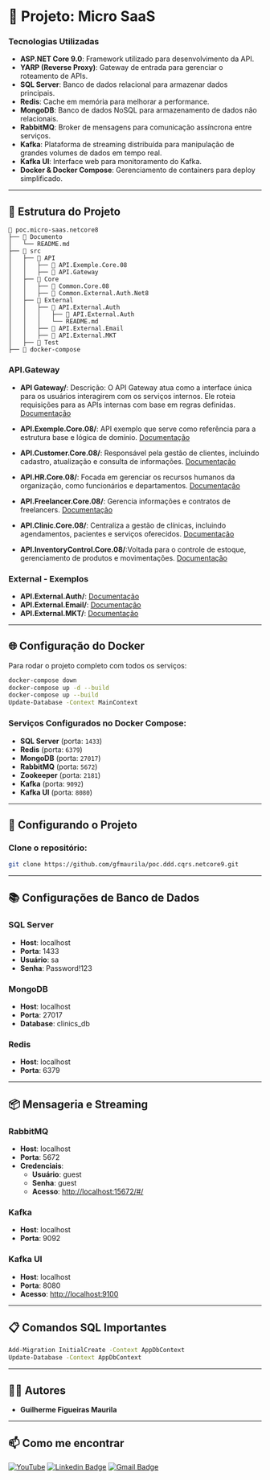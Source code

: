 # 📘 Projeto: Micro SaaS

### **Tecnologias Utilizadas**

- **ASP.NET Core 9.0**: Framework utilizado para desenvolvimento da API.
- **YARP (Reverse Proxy)**: Gateway de entrada para gerenciar o roteamento de APIs.
- **SQL Server**: Banco de dados relacional para armazenar dados principais.
- **Redis**: Cache em memória para melhorar a performance.
- **MongoDB**: Banco de dados NoSQL para armazenamento de dados não relacionais.
- **RabbitMQ**: Broker de mensagens para comunicação assíncrona entre serviços.
- **Kafka**: Plataforma de streaming distribuída para manipulação de grandes volumes de dados em tempo real.
- **Kafka UI**: Interface web para monitoramento do Kafka.
- **Docker & Docker Compose**: Gerenciamento de containers para deploy simplificado.

---

## 📁 **Estrutura do Projeto**

```
📂 poc.micro-saas.netcore8
├── 📂 Documento
│   └── README.md
├── 📂 src
│   ├── 📂 API
│   │   ├── 📂 API.Exemple.Core.08
│   │   ├── 📂 API.Gateway
│   ├── 📂 Core
│   │   ├── 📂 Common.Core.08
│   │   ├── 📂 Common.External.Auth.Net8
│   ├── 📂 External
│   │   ├── 📂 API.External.Auth
│   │   │   ├── 📂 API.External.Auth
│   │   │   └── README.md
│   │   ├── 📂 API.External.Email
│   │   ├── 📂 API.External.MKT
│   ├── 📂 Test
├── 📄 docker-compose
```

### **API.Gateway**

- **API Gateway/**: Descrição: O API Gateway atua como a interface única para os usuários interagirem com os serviços internos. Ele roteia requisições para as APIs internas com base em regras definidas. [Documentação](https://github.com/gfmaurila/poc.ddd.cqrs.laboratorio.2025/tree/main/src/API/API.Gateway)

- **API.Exemple.Core.08/**: API exemplo que serve como referência para a estrutura base e lógica de domínio. [Documentação](https://github.com/gfmaurila/poc.ddd.cqrs.laboratorio.2025/tree/main/src/API/API.Exemple.Core.08)

- **API.Customer.Core.08/**: Responsável pela gestão de clientes, incluindo cadastro, atualização e consulta de informações. [Documentação](https://github.com/gfmaurila/poc.ddd.cqrs.laboratorio.2025/tree/main/src/API/API.Customer.Core.08)

- **API.HR.Core.08/**: Focada em gerenciar os recursos humanos da organização, como funcionários e departamentos. [Documentação](https://github.com/gfmaurila/poc.ddd.cqrs.laboratorio.2025/tree/main/src/API/API.HR.Core.08)

- **API.Freelancer.Core.08/**: Gerencia informações e contratos de freelancers. [Documentação](https://github.com/gfmaurila/poc.ddd.cqrs.laboratorio.2025/tree/main/src/API/API.Freelancer.Core.08)

- **API.Clinic.Core.08/**: Centraliza a gestão de clínicas, incluindo agendamentos, pacientes e serviços oferecidos. [Documentação](https://github.com/gfmaurila/poc.ddd.cqrs.laboratorio.2025/tree/main/src/API/API.Clinic.Core.08)

- **API.InventoryControl.Core.08/**:Voltada para o controle de estoque, gerenciamento de produtos e movimentações.  [Documentação](https://github.com/gfmaurila/poc.ddd.cqrs.laboratorio.2025/tree/main/src/API/API.InventoryControl.Core.08)


### **External - Exemplos**

- **API.External.Auth/**:  [Documentação](https://github.com/gfmaurila/poc.ddd.cqrs.laboratorio.2025/tree/main/src/External/API.External.Auth)
- **API.External.Email/**:  [Documentação](https://github.com/gfmaurila/poc.ddd.cqrs.laboratorio.2025/tree/main/src/External/API.External.Email)
- **API.External.MKT/**:  [Documentação](https://github.com/gfmaurila/poc.ddd.cqrs.laboratorio.2025/tree/main/src/External/API.External.MKT)

---

## 🌐 **Configuração do Docker**

Para rodar o projeto completo com todos os serviços:

```bash
docker-compose down
docker-compose up -d --build
docker-compose up --build
Update-Database -Context MainContext 
```

### **Serviços Configurados no Docker Compose:**

- **SQL Server** (porta: `1433`)
- **Redis** (porta: `6379`)
- **MongoDB** (porta: `27017`)
- **RabbitMQ** (porta: `5672`)
- **Zookeeper** (porta: `2181`)
- **Kafka** (porta: `9092`)
- **Kafka UI** (porta: `8080`)

---

## 🔧 **Configurando o Projeto**

### Clone o repositório:

```bash
git clone https://github.com/gfmaurila/poc.ddd.cqrs.netcore9.git
```

---

## 📚 **Configurações de Banco de Dados**

### **SQL Server**

- **Host**: localhost
- **Porta**: 1433
- **Usuário**: sa
- **Senha**: Password!123

### **MongoDB**

- **Host**: localhost
- **Porta**: 27017
- **Database**: clinics\_db

### **Redis**

- **Host**: localhost
- **Porta**: 6379

---

## 📦 **Mensageria e Streaming**

### **RabbitMQ**

- **Host**: localhost
- **Porta**: 5672
- **Credenciais**:
  - **Usuário**: guest
  - **Senha**: guest
  - **Acesso**: [http://localhost:15672/#/](http://localhost:15672/#/)

### **Kafka**

- **Host**: localhost
- **Porta**: 9092

### **Kafka UI**

- **Host**: localhost
- **Porta**: 8080
- **Acesso**: [http://localhost:9100](http://localhost:9100)

---

## 📋 **Comandos SQL Importantes**

```bash
Add-Migration InitialCreate -Context AppDbContext
Update-Database -Context AppDbContext
```

---

## 🧑‍💻 **Autores**

- **Guilherme Figueiras Maurila**

---

## 📫 Como me encontrar
[![YouTube](https://img.shields.io/badge/YouTube-FF0000?style=for-the-badge&logo=youtube&logoColor=white)](https://www.youtube.com/channel/UCjy19AugQHIhyE0Nv558jcQ)
[![Linkedin Badge](https://img.shields.io/badge/-Guilherme_Figueiras_Maurila-blue?style=flat-square&logo=Linkedin&logoColor=white&link=https://www.linkedin.com/in/guilherme-maurila)](https://www.linkedin.com/in/guilherme-maurila)
[![Gmail Badge](https://img.shields.io/badge/-gfmaurila@gmail.com-c14438?style=flat-square&logo=Gmail&logoColor=white&link=mailto:gfmaurila@gmail.com)](mailto:gfmaurila@gmail.com)


